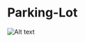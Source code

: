# Parking-Lot
![Alt text](https://github.com/noumanyosuf/Parking-Lot/blob/master/classDiagram.PNG "Class diagram")
